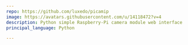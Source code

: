 ```yaml
---
repo: https://github.com/luxedo/picamip
image: https://avatars.githubusercontent.com/u/14118472?v=4
description: Python simple Raspberry-Pi camera module web interface
principal_language: Python

---
```

